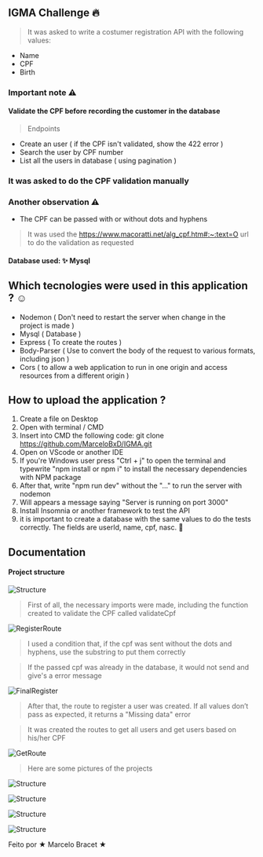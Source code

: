 ## IGMA Challenge 🔥

> It was asked to write a costumer registration API with the following values:
* Name
* CPF
* Birth

### Important note ⚠️

#### Validate the CPF before recording the customer in the database

> Endpoints
* Create an user ( if the CPF isn't validated, show the 422 error )
* Search the user by CPF number
* List all the users in database ( using pagination )

### It was asked to do the CPF validation manually
### Another observation ⚠️

* The CPF can be passed with or without dots and hyphens

> It was used the https://www.macoratti.net/alg_cpf.htm#:~:text=O url to do the validation as requested

#### Database used: ✨ Mysql 

## Which tecnologies were used in this application ? ☺️

* Nodemon ( Don't need to restart the server when change in the project is made )
* Mysql ( Database )
* Express ( To create the routes )
* Body-Parser ( Use to convert the body of the request to various formats, including json )
* Cors ( to allow a web application to run in one origin and access resources from a different origin )

## How to upload the application ?

1. Create a file on Desktop
2. Open with terminal / CMD 
3. Insert into CMD the following code: git clone https://github.com/MarceloBxD/IGMA.git
5. Open on VScode or another IDE
6. If you're Windows user press "Ctrl + j" to open the terminal and typewrite "npm install or npm i" to install the necessary dependencies with NPM package
8. After that, write "npm run dev" without the "..." to run the server with nodemon 
9. Will appears a message saying "Server is running on port 3000"
10. Install Insomnia or another framework to test the API
11. it is important to create a database with the same values ​​to do the tests correctly. The fields are userId, name, cpf, nasc.
💎

## Documentation

#### Project structure

![Structure](https://raw.githubusercontent.com/MarceloBxD/IGMA/master/src/images/Igma-content.png?token=GHSAT0AAAAAAB5KLEV7GS3I532FEROA5PO2Y7MFFCA)

> First of all, the necessary imports were made, including the function created to validate the CPF called validateCpf

![RegisterRoute](https://raw.githubusercontent.com/MarceloBxD/IGMA/master/src/images/register(1).png)

> I used a condition that, if the cpf was sent without the dots and hyphens, use the substring to put them correctly

> If the passed cpf was already in the database, it would not send and give's a error message

![FinalRegister](https://raw.githubusercontent.com/MarceloBxD/IGMA/master/src/images/register(2).png)

> After that, the route to register a user was created. If all values don’t pass as expected, it returns a "Missing data" error

> It was created the routes to get all users and get users based on his/her CPF

![GetRoute](https://raw.githubusercontent.com/MarceloBxD/IGMA/master/src/images/finalGets.png?token=GHSAT0AAAAAAB5KLEV7SN5MI4LQQ7A7ZGA4Y7MFPYA)

> Here are some pictures of the projects

![Structure](https://raw.githubusercontent.com/MarceloBxD/IGMA/master/src/images/CreateUser(1).png)

![Structure](https://raw.githubusercontent.com/MarceloBxD/IGMA/master/src/images/CreateUser(2).png)

![Structure](https://raw.githubusercontent.com/MarceloBxD/IGMA/master/src/images/CreateUser(3).png)

![Structure](https://raw.githubusercontent.com/MarceloBxD/IGMA/master/src/images/userByCpf.png)


Feito por ★ Marcelo Bracet ★
